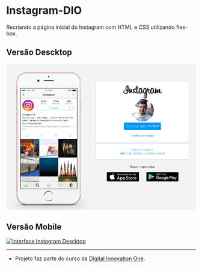 # Instagram-DIO
<p align="center">
   
  Recriando a página inicial do Instagram com HTML e CSS utilizando flex-box.
  <br>
  ## Versão Descktop
  <a href="https://github.com/FVitor7/Instagram-DIO/">
    <img 
         src="https://raw.githubusercontent.com/FVitor7/Instagram-DIO/main/img/descktop.png" 
         alt="Interface Instagram Descktop" 
    />
  </a>
  
   ## Versão Mobile
  <a href="https://github.com/FVitor7/Instagram-DIO/">
    <img 
         src="https://raw.githubusercontent.com/FVitor7/Instagram-DIO/main/img/mobile.mobile" 
         alt="Interface Instagram Descktop" 
    />
  </a>
 
</p>

<hr />

- Projeto faz parte do curso da [Digital Innovation One](https://web.digitalinnovation.one/home "Digital Innovation One").
